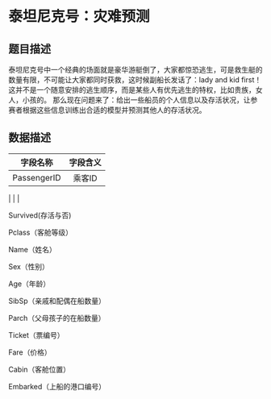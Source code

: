 # 泰坦尼克号：灾难预测

## 题目描述

泰坦尼克号中一个经典的场面就是豪华游艇倒了，大家都惊恐逃生，可是救生艇的数量有限，不可能让大家都同时获救，这时候副船长发话了：lady and kid first！这并不是一个随意安排的逃生顺序，而是某些人有优先逃生的特权，比如贵族，女人，小孩的。 那么现在问题来了：给出一些船员的个人信息以及存活状况，让参赛者根据这些信息训练出合适的模型并预测其他人的存活状况。

 
## 数据描述

| 字段名称| 字段含义| 
| ------------- |:-------------:|
| PassengerID | 乘客ID | 


| | |



Survived(存活与否)

Pclass（客舱等级）

Name（姓名）

Sex（性别）

Age（年龄）

SibSp（亲戚和配偶在船数量）

Parch（父母孩子的在船数量）

Ticket（票编号）

Fare（价格）

Cabin（客舱位置）

Embarked（上船的港口编号）
